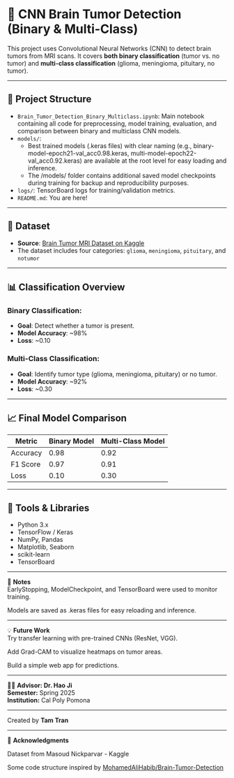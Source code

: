# 🧠 CNN Brain Tumor Detection (Binary & Multi-Class)

This project uses Convolutional Neural Networks (CNN) to detect brain tumors from MRI scans. It covers **both binary classification** (tumor vs. no tumor) and **multi-class classification** (glioma, meningioma, pituitary, no tumor).

---

## 📁 Project Structure

- `Brain_Tumor_Detection_Binary_Multiclass.ipynb`: Main notebook containing all code for preprocessing, model training, evaluation, and comparison between binary and multiclass CNN models.
- `models/`:
    - Best trained models (.keras files) with clear naming (e.g., binary-model-epoch21-val_acc0.98.keras, multi-model-epoch22-val_acc0.92.keras) are available at the root level for easy loading and inference.
    - The /models/ folder contains additional saved model checkpoints during training for backup and reproducibility purposes.
- `logs/`: TensorBoard logs for training/validation metrics.
- `README.md`: You are here!
  
---

## 📁 Dataset

- **Source**: [Brain Tumor MRI Dataset on Kaggle](https://www.kaggle.com/datasets/masoudnickparvar/brain-tumor-mri-dataset/data)
- The dataset includes four categories: `glioma`, `meningioma`, `pituitary`, and `notumor`

---

## 📊 Classification Overview

### Binary Classification:
- **Goal**: Detect whether a tumor is present.
- **Model Accuracy**: ~98%
- **Loss**: ~0.10

### Multi-Class Classification:
- **Goal**: Identify tumor type (glioma, meningioma, pituitary) or no tumor.
- **Model Accuracy**: ~92%
- **Loss**: ~0.30

---

## 📈 Final Model Comparison

| Metric     | Binary Model | Multi-Class Model |
|------------|--------------|-------------------|
| Accuracy   | 0.98         | 0.92              |
| F1 Score   | 0.97         | 0.91              |
| Loss       | 0.10         | 0.30              |

---

## 🧪 Tools & Libraries

- Python 3.x
- TensorFlow / Keras
- NumPy, Pandas
- Matplotlib, Seaborn
- scikit-learn
- TensorBoard

---

📌 **Notes**           
EarlyStopping, ModelCheckpoint, and TensorBoard were used to monitor training.

Models are saved as .keras files for easy reloading and inference.

---

💡 **Future Work**                        
Try transfer learning with pre-trained CNNs (ResNet, VGG).

Add Grad-CAM to visualize heatmaps on tumor areas.

Build a simple web app for predictions.

---

👨‍🏫 **Advisor: Dr. Hao Ji**          
**Semester:** Spring 2025  
**Institution:** Cal Poly Pomona

---

Created by **Tam Tran**                    

---

🙏 **Acknowledgments**
  
Dataset from Masoud Nickparvar - Kaggle

Some code structure inspired by [MohamedAliHabib/Brain-Tumor-Detection](https://github.com/MohamedAliHabib/Brain-Tumor-Detection/blob/master/Brain%20Tumor%20Detection.ipynb)
